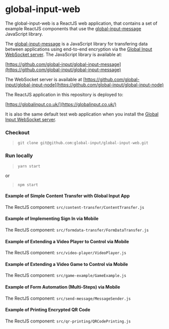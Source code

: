 # global-input-web

The global-input-web is a ReactJS web application, that contains a set of example ReactJS components that use the [global-input-message](https://github.com/global-input/global-input-message) JavaScript library.

The [global-input-message](https://github.com/global-input/global-input-message) is a JavaScript library for transfering data between applications using end-to-end encryption via the [Global Input WebSocket server](https://github.com/global-input/global-input-node). The JavaScript library is available at:

[https://github.com/global-input/global-input-message](https://github.com/global-input/global-input-message)


The WebSocket server is available at
    [https://github.com/global-input/global-input-node](https://github.com/global-input/global-input-node)


The ReactJS application in this repository is deployed to:

[https://globalinput.co.uk/](https://globalinput.co.uk/)

It is also the same default test web application when you install the [Global Input WebSocket server](https://github.com/global-input/global-input-node).

### Checkout

> ```git clone git@github.com:global-input/global-input-web.git```

### Run locally

>```yarn start```

or
>```npm start```

#### Example of Simple Content Transfer with Global Input App
The RectJS component:   ```src/content-transfer/ContentTransfer.js```

#### Example of Implementing Sign In via Mobile
The RectJS component:   ```src/formdata-transfer/FormDataTransfer.js```


#### Example of Extending a Video Player to Control via Mobile
The RectJS component:   ```src/video-player/VideoPlayer.js```

#### Example of Extending a Video Game to Control via Mobile
The RectJS component:   ```src/game-example/GameExample.js```


#### Example of Form Automation (Multi-Steps) via Mobile
The RectJS component:   ```src/send-message/MessageSender.js```


#### Example of Printing Encrypted QR Code
The RectJS component:   ```src/qr-printing/QRCodePrinting.js```
